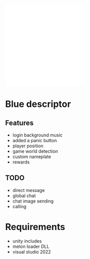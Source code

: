 ![Image](https://raw.githubusercontent.com/bluethefoxofficial/Bluedescriptor/main/res/BLUEDESCRIPTOR.png)


# Blue descriptor



## Features

- login background music
- added a panic button
- player position
- game world detection
- custom nameplate
- rewards

## TODO
- direct message
- global chat
- chat image sending
- calling


# Requirements
- unity includes
- melon loader DLL
- visual studio 2022
